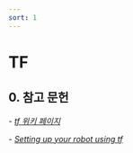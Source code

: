 ```yaml
---
sort: 1
---
```


# TF

## 0. 참고 문헌

*- [tf 위키 페이지](http://wiki.ros.org/tf)*

*- [Setting up your robot using tf](http://wiki.ros.org/navigation/Tutorials/RobotSetup/TF)*